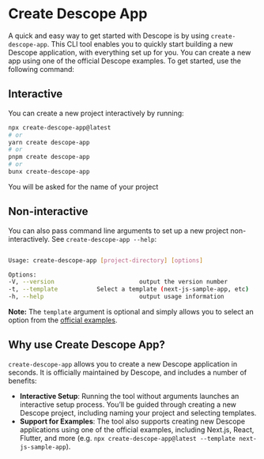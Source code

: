 # Create Descope App

A quick and easy way to get started with Descope is by using `create-descope-app`. This CLI tool enables you to quickly start building a new Descope application, with everything set up for you. You can create a new app using one of the official Descope examples. To get started, use the following command:

## Interactive
You can create a new project interactively by running:

```bash
npx create-descope-app@latest
# or
yarn create descope-app
# or
pnpm create descope-app
# or
bunx create-descope-app
```

You will be asked for the name of your project

## Non-interactive
You can also pass command line arguments to set up a new project non-interactively. See `create-descope-app --help`:

```bash

Usage: create-descope-app [project-directory] [options]

Options:
-V, --version                        output the version number
-t, --template           Select a template (next-js-sample-app, etc)
-h, --help                           output usage information
```

__Note:__ The `template` argument is optional and 
simply allows you to select an option from the
[official examples](https://github.com/descope-sample-apps).

## Why use Create Descope App?

`create-descope-app` allows you to create a new Descope application in seconds. It is officially maintained by Descope, and includes a number of benefits:

- **Interactive Setup**: Running the tool without arguments launches an interactive setup process. You’ll be guided through creating a new Descope project, including naming your project and selecting templates.
- **Support for Examples**: The tool also supports creating new Descope applications using one of the official examples, including Next.js, React, Flutter, and more (e.g. `npx create-descope-app@latest --template next-js-sample-app`).
